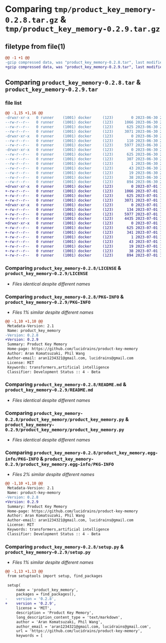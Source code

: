 # Comparing `tmp/product_key_memory-0.2.8.tar.gz` & `tmp/product_key_memory-0.2.9.tar.gz`

## filetype from file(1)

```diff
@@ -1 +1 @@
-gzip compressed data, was "product_key_memory-0.2.8.tar", last modified: Fri Jun 30 21:49:37 2023, max compression
+gzip compressed data, was "product_key_memory-0.2.9.tar", last modified: Sat Jul  1 17:12:38 2023, max compression
```

## Comparing `product_key_memory-0.2.8.tar` & `product_key_memory-0.2.9.tar`

### file list

```diff
@@ -1,15 +1,16 @@
-drwxr-xr-x   0 runner    (1001) docker     (123)        0 2023-06-30 21:49:37.983594 product_key_memory-0.2.8/
--rw-r--r--   0 runner    (1001) docker     (123)     1066 2023-06-30 21:49:28.000000 product_key_memory-0.2.8/LICENSE
--rw-r--r--   0 runner    (1001) docker     (123)      625 2023-06-30 21:49:37.983594 product_key_memory-0.2.8/PKG-INFO
--rw-r--r--   0 runner    (1001) docker     (123)     3071 2023-06-30 21:49:28.000000 product_key_memory-0.2.8/README.md
-drwxr-xr-x   0 runner    (1001) docker     (123)        0 2023-06-30 21:49:37.983594 product_key_memory-0.2.8/product_key_memory/
--rw-r--r--   0 runner    (1001) docker     (123)      110 2023-06-30 21:49:28.000000 product_key_memory-0.2.8/product_key_memory/__init__.py
--rw-r--r--   0 runner    (1001) docker     (123)     5977 2023-06-30 21:49:28.000000 product_key_memory-0.2.8/product_key_memory/product_key_memory.py
-drwxr-xr-x   0 runner    (1001) docker     (123)        0 2023-06-30 21:49:37.983594 product_key_memory-0.2.8/product_key_memory.egg-info/
--rw-r--r--   0 runner    (1001) docker     (123)      625 2023-06-30 21:49:37.000000 product_key_memory-0.2.8/product_key_memory.egg-info/PKG-INFO
--rw-r--r--   0 runner    (1001) docker     (123)      307 2023-06-30 21:49:37.000000 product_key_memory-0.2.8/product_key_memory.egg-info/SOURCES.txt
--rw-r--r--   0 runner    (1001) docker     (123)        1 2023-06-30 21:49:37.000000 product_key_memory-0.2.8/product_key_memory.egg-info/dependency_links.txt
--rw-r--r--   0 runner    (1001) docker     (123)       43 2023-06-30 21:49:37.000000 product_key_memory-0.2.8/product_key_memory.egg-info/requires.txt
--rw-r--r--   0 runner    (1001) docker     (123)       19 2023-06-30 21:49:37.000000 product_key_memory-0.2.8/product_key_memory.egg-info/top_level.txt
--rw-r--r--   0 runner    (1001) docker     (123)       38 2023-06-30 21:49:37.983594 product_key_memory-0.2.8/setup.cfg
--rw-r--r--   0 runner    (1001) docker     (123)      894 2023-06-30 21:49:28.000000 product_key_memory-0.2.8/setup.py
+drwxr-xr-x   0 runner    (1001) docker     (123)        0 2023-07-01 17:12:38.873859 product_key_memory-0.2.9/
+-rw-r--r--   0 runner    (1001) docker     (123)     1066 2023-07-01 17:12:26.000000 product_key_memory-0.2.9/LICENSE
+-rw-r--r--   0 runner    (1001) docker     (123)      625 2023-07-01 17:12:38.873859 product_key_memory-0.2.9/PKG-INFO
+-rw-r--r--   0 runner    (1001) docker     (123)     3071 2023-07-01 17:12:26.000000 product_key_memory-0.2.9/README.md
+drwxr-xr-x   0 runner    (1001) docker     (123)        0 2023-07-01 17:12:38.873859 product_key_memory-0.2.9/product_key_memory/
+-rw-r--r--   0 runner    (1001) docker     (123)      134 2023-07-01 17:12:26.000000 product_key_memory-0.2.9/product_key_memory/__init__.py
+-rw-r--r--   0 runner    (1001) docker     (123)     5977 2023-07-01 17:12:26.000000 product_key_memory-0.2.9/product_key_memory/product_key_memory.py
+-rw-r--r--   0 runner    (1001) docker     (123)     4435 2023-07-01 17:12:26.000000 product_key_memory-0.2.9/product_key_memory/transformer.py
+drwxr-xr-x   0 runner    (1001) docker     (123)        0 2023-07-01 17:12:38.873859 product_key_memory-0.2.9/product_key_memory.egg-info/
+-rw-r--r--   0 runner    (1001) docker     (123)      625 2023-07-01 17:12:38.000000 product_key_memory-0.2.9/product_key_memory.egg-info/PKG-INFO
+-rw-r--r--   0 runner    (1001) docker     (123)      341 2023-07-01 17:12:38.000000 product_key_memory-0.2.9/product_key_memory.egg-info/SOURCES.txt
+-rw-r--r--   0 runner    (1001) docker     (123)        1 2023-07-01 17:12:38.000000 product_key_memory-0.2.9/product_key_memory.egg-info/dependency_links.txt
+-rw-r--r--   0 runner    (1001) docker     (123)       43 2023-07-01 17:12:38.000000 product_key_memory-0.2.9/product_key_memory.egg-info/requires.txt
+-rw-r--r--   0 runner    (1001) docker     (123)       19 2023-07-01 17:12:38.000000 product_key_memory-0.2.9/product_key_memory.egg-info/top_level.txt
+-rw-r--r--   0 runner    (1001) docker     (123)       38 2023-07-01 17:12:38.873859 product_key_memory-0.2.9/setup.cfg
+-rw-r--r--   0 runner    (1001) docker     (123)      894 2023-07-01 17:12:26.000000 product_key_memory-0.2.9/setup.py
```

### Comparing `product_key_memory-0.2.8/LICENSE` & `product_key_memory-0.2.9/LICENSE`

 * *Files identical despite different names*

### Comparing `product_key_memory-0.2.8/PKG-INFO` & `product_key_memory-0.2.9/PKG-INFO`

 * *Files 1% similar despite different names*

```diff
@@ -1,10 +1,10 @@
 Metadata-Version: 2.1
 Name: product_key_memory
-Version: 0.2.8
+Version: 0.2.9
 Summary: Product Key Memory
 Home-page: https://github.com/lucidrains/product-key-memory
 Author: Aran Komatsuzaki, Phil Wang
 Author-email: aran1234321@gmail.com, lucidrains@gmail.com
 License: MIT
 Keywords: transformers,artificial intelligence
 Classifier: Development Status :: 4 - Beta
```

### Comparing `product_key_memory-0.2.8/README.md` & `product_key_memory-0.2.9/README.md`

 * *Files identical despite different names*

### Comparing `product_key_memory-0.2.8/product_key_memory/product_key_memory.py` & `product_key_memory-0.2.9/product_key_memory/product_key_memory.py`

 * *Files identical despite different names*

### Comparing `product_key_memory-0.2.8/product_key_memory.egg-info/PKG-INFO` & `product_key_memory-0.2.9/product_key_memory.egg-info/PKG-INFO`

 * *Files 2% similar despite different names*

```diff
@@ -1,10 +1,10 @@
 Metadata-Version: 2.1
 Name: product-key-memory
-Version: 0.2.8
+Version: 0.2.9
 Summary: Product Key Memory
 Home-page: https://github.com/lucidrains/product-key-memory
 Author: Aran Komatsuzaki, Phil Wang
 Author-email: aran1234321@gmail.com, lucidrains@gmail.com
 License: MIT
 Keywords: transformers,artificial intelligence
 Classifier: Development Status :: 4 - Beta
```

### Comparing `product_key_memory-0.2.8/setup.py` & `product_key_memory-0.2.9/setup.py`

 * *Files 1% similar despite different names*

```diff
@@ -1,13 +1,13 @@
 from setuptools import setup, find_packages
 
 setup(
     name = 'product_key_memory',
     packages = find_packages(),
-    version = '0.2.8',
+    version = '0.2.9',
     license = 'MIT',
     description = 'Product Key Memory',
     long_description_content_type = 'text/markdown',
     author = 'Aran Komatsuzaki, Phil Wang',
     author_email = 'aran1234321@gmail.com, lucidrains@gmail.com',
     url = 'https://github.com/lucidrains/product-key-memory',
     keywords = [
```


